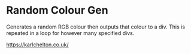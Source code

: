 # Random Colour Gen

Generates a random RGB colour then outputs that colour to a div. This is repeated in a loop for however many specified divs.

https://karlchelton.co.uk/
